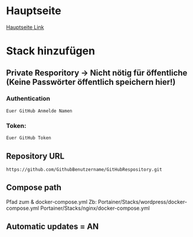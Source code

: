 # Hauptseite
[Hauptseite Link](/README.md)

# Stack hinzufügen 

## Private Resporitory -> Nicht nötig für öffentliche (Keine Passwörter öffentlich speichern hier!)
### Authentication
```
Euer GitHub Anmelde Namen
```

### Token: 
```
Euer GitHub Token
```

## Repository URL
```
https://github.com/GithubBenutzername/GitHubRespository.git
```

## Compose path
Pfad zum & docker-compose.yml
Zb: 
Portainer/Stacks/wordpress/docker-compose.yml
Portainer/Stacks/nginx/docker-compose.yml

## Automatic updates = AN